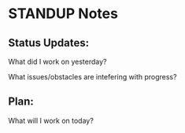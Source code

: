 # STANDUP Notes


## Status Updates:

What did I work on yesterday?



What issues/obstacles are intefering with progress?



## Plan:

What will I work on today?
